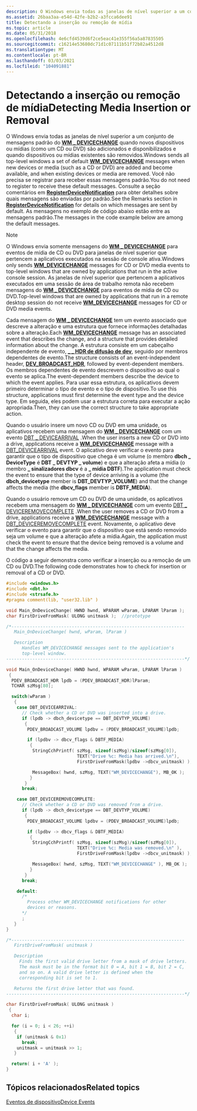 ```yaml
---
description: O Windows envia todas as janelas de nível superior a um conjunto de mensagens padrão do WM \_ DEVICECHANGE quando novos dispositivos ou mídias (como um CD ou DVD) são adicionados e disponibilizados e quando dispositivos ou mídias existentes são removidos.
ms.assetid: 26baa3aa-e54d-42fe-b2b2-a3fcca6dee91
title: Detectando a inserção ou remoção de mídia
ms.topic: article
ms.date: 05/31/2018
ms.openlocfilehash: 4e6cfd4539d6f2ce5eac41e355f56a5a87835505
ms.sourcegitcommit: c16214e53680dc71d1c07111b51f72b82a4512d8
ms.translationtype: MT
ms.contentlocale: pt-BR
ms.lasthandoff: 03/03/2021
ms.locfileid: "104091881"
---
```

# <a name="detecting-media-insertion-or-removal"></a><span data-ttu-id="1cbc9-103">Detectando a inserção ou remoção de mídia</span><span class="sxs-lookup"><span data-stu-id="1cbc9-103">Detecting Media Insertion or Removal</span></span>

<span data-ttu-id="1cbc9-104">O Windows envia todas as janelas de nível superior a um conjunto de mensagens padrão do [**WM \_ DEVICECHANGE**](wm-devicechange.md) quando novos dispositivos ou mídias (como um CD ou DVD) são adicionados e disponibilizados e quando dispositivos ou mídias existentes são removidos.</span><span class="sxs-lookup"><span data-stu-id="1cbc9-104">Windows sends all top-level windows a set of default [**WM\_DEVICECHANGE**](wm-devicechange.md) messages when new devices or media (such as a CD or DVD) are added and become available, and when existing devices or media are removed.</span></span> <span data-ttu-id="1cbc9-105">Você não precisa se registrar para receber essas mensagens padrão.</span><span class="sxs-lookup"><span data-stu-id="1cbc9-105">You do not need to register to receive these default messages.</span></span> <span data-ttu-id="1cbc9-106">Consulte a seção comentários em [**RegisterDeviceNotification**](/windows/desktop/api/Winuser/nf-winuser-registerdevicenotificationa) para obter detalhes sobre quais mensagens são enviadas por padrão.</span><span class="sxs-lookup"><span data-stu-id="1cbc9-106">See the Remarks section in [**RegisterDeviceNotification**](/windows/desktop/api/Winuser/nf-winuser-registerdevicenotificationa) for details on which messages are sent by default.</span></span> <span data-ttu-id="1cbc9-107">As mensagens no exemplo de código abaixo estão entre as mensagens padrão.</span><span class="sxs-lookup"><span data-stu-id="1cbc9-107">The messages in the code example below are among the default messages.</span></span>

> [!Note]  
> <span data-ttu-id="1cbc9-108">O Windows envia somente mensagens do [**WM \_ DEVICECHANGE**](wm-devicechange.md) para eventos de mídia de CD ou DVD para janelas de nível superior que pertencem a aplicativos executados na sessão de console ativa.</span><span class="sxs-lookup"><span data-stu-id="1cbc9-108">Windows only sends [**WM\_DEVICECHANGE**](wm-devicechange.md) messages for CD or DVD media events to top-level windows that are owned by applications that run in the active console session.</span></span> <span data-ttu-id="1cbc9-109">As janelas de nível superior que pertencem a aplicativos executados em uma sessão de área de trabalho remota não recebem mensagens do [**WM \_ DEVICECHANGE**](wm-devicechange.md) para eventos de mídia de CD ou DVD.</span><span class="sxs-lookup"><span data-stu-id="1cbc9-109">Top-level windows that are owned by applications that run in a remote desktop session do not receive [**WM\_DEVICECHANGE**](wm-devicechange.md) messages for CD or DVD media events.</span></span>

 

<span data-ttu-id="1cbc9-110">Cada mensagem do [**WM \_ DEVICECHANGE**](wm-devicechange.md) tem um evento associado que descreve a alteração e uma estrutura que fornece informações detalhadas sobre a alteração.</span><span class="sxs-lookup"><span data-stu-id="1cbc9-110">Each [**WM\_DEVICECHANGE**](wm-devicechange.md) message has an associated event that describes the change, and a structure that provides detailed information about the change.</span></span> <span data-ttu-id="1cbc9-111">A estrutura consiste em um cabeçalho independente de evento, [**\_ \_ HDR de difusão de dev**](/windows/desktop/api/Dbt/ns-dbt-dev_broadcast_hdr), seguido por membros dependentes de evento.</span><span class="sxs-lookup"><span data-stu-id="1cbc9-111">The structure consists of an event-independent header, [**DEV\_BROADCAST\_HDR**](/windows/desktop/api/Dbt/ns-dbt-dev_broadcast_hdr), followed by event-dependent members.</span></span> <span data-ttu-id="1cbc9-112">Os membros dependentes de evento descrevem o dispositivo ao qual o evento se aplica.</span><span class="sxs-lookup"><span data-stu-id="1cbc9-112">The event-dependent members describe the device to which the event applies.</span></span> <span data-ttu-id="1cbc9-113">Para usar essa estrutura, os aplicativos devem primeiro determinar o tipo de evento e o tipo de dispositivo.</span><span class="sxs-lookup"><span data-stu-id="1cbc9-113">To use this structure, applications must first determine the event type and the device type.</span></span> <span data-ttu-id="1cbc9-114">Em seguida, eles podem usar a estrutura correta para executar a ação apropriada.</span><span class="sxs-lookup"><span data-stu-id="1cbc9-114">Then, they can use the correct structure to take appropriate action.</span></span>

<span data-ttu-id="1cbc9-115">Quando o usuário insere um novo CD ou DVD em uma unidade, os aplicativos recebem uma mensagem do [**WM \_ DEVICECHANGE**](wm-devicechange.md) com um evento [DBT \_ DEVICEARRIVAL](dbt-devicearrival.md) .</span><span class="sxs-lookup"><span data-stu-id="1cbc9-115">When the user inserts a new CD or DVD into a drive, applications receive a [**WM\_DEVICECHANGE**](wm-devicechange.md) message with a [DBT\_DEVICEARRIVAL](dbt-devicearrival.md) event.</span></span> <span data-ttu-id="1cbc9-116">O aplicativo deve verificar o evento para garantir que o tipo de dispositivo que chega é um volume (o membro **dbch \_ DeviceType** é **DBT \_ DEVTYP \_ volume**) e que a alteração afeta a mídia (o membro **\_ sinalizadores dbcv** é a **\_ mídia DBTF**).</span><span class="sxs-lookup"><span data-stu-id="1cbc9-116">The application must check the event to ensure that the type of device arriving is a volume (the **dbch\_devicetype** member is **DBT\_DEVTYP\_VOLUME**) and that the change affects the media (the **dbcv\_flags** member is **DBTF\_MEDIA**).</span></span>

<span data-ttu-id="1cbc9-117">Quando o usuário remove um CD ou DVD de uma unidade, os aplicativos recebem uma mensagem do [**WM \_ DEVICECHANGE**](wm-devicechange.md) com um evento [DBT \_ DEVICEREMOVECOMPLETE](dbt-deviceremovecomplete.md) .</span><span class="sxs-lookup"><span data-stu-id="1cbc9-117">When the user removes a CD or DVD from a drive, applications receive a [**WM\_DEVICECHANGE**](wm-devicechange.md) message with a [DBT\_DEVICEREMOVECOMPLETE](dbt-deviceremovecomplete.md) event.</span></span> <span data-ttu-id="1cbc9-118">Novamente, o aplicativo deve verificar o evento para garantir que o dispositivo que está sendo removido seja um volume e que a alteração afete a mídia.</span><span class="sxs-lookup"><span data-stu-id="1cbc9-118">Again, the application must check the event to ensure that the device being removed is a volume and that the change affects the media.</span></span>

<span data-ttu-id="1cbc9-119">O código a seguir demonstra como verificar a inserção ou a remoção de um CD ou DVD.</span><span class="sxs-lookup"><span data-stu-id="1cbc9-119">The following code demonstrates how to check for insertion or removal of a CD or DVD.</span></span>


```C++
#include <windows.h>
#include <dbt.h>
#include <strsafe.h>
#pragma comment(lib, "user32.lib" )

void Main_OnDeviceChange( HWND hwnd, WPARAM wParam, LPARAM lParam );
char FirstDriveFromMask( ULONG unitmask );  //prototype

/*------------------------------------------------------------------
   Main_OnDeviceChange( hwnd, wParam, lParam )

   Description
      Handles WM_DEVICECHANGE messages sent to the application's
      top-level window.
--------------------------------------------------------------------*/

void Main_OnDeviceChange( HWND hwnd, WPARAM wParam, LPARAM lParam )
 {
  PDEV_BROADCAST_HDR lpdb = (PDEV_BROADCAST_HDR)lParam;
  TCHAR szMsg[80];

  switch(wParam )
   {
    case DBT_DEVICEARRIVAL:
      // Check whether a CD or DVD was inserted into a drive.
      if (lpdb -> dbch_devicetype == DBT_DEVTYP_VOLUME)
       {
        PDEV_BROADCAST_VOLUME lpdbv = (PDEV_BROADCAST_VOLUME)lpdb;

        if (lpdbv -> dbcv_flags & DBTF_MEDIA)
         {
          StringCchPrintf( szMsg, sizeof(szMsg)/sizeof(szMsg[0]), 
                           TEXT("Drive %c: Media has arrived.\n"), 
                           FirstDriveFromMask(lpdbv ->dbcv_unitmask) );

          MessageBox( hwnd, szMsg, TEXT("WM_DEVICECHANGE"), MB_OK );
         }
       }
      break;

    case DBT_DEVICEREMOVECOMPLETE:
      // Check whether a CD or DVD was removed from a drive.
      if (lpdb -> dbch_devicetype == DBT_DEVTYP_VOLUME)
       {
        PDEV_BROADCAST_VOLUME lpdbv = (PDEV_BROADCAST_VOLUME)lpdb;

        if (lpdbv -> dbcv_flags & DBTF_MEDIA)
         {
          StringCchPrintf( szMsg, sizeof(szMsg)/sizeof(szMsg[0]), 
                           TEXT("Drive %c: Media was removed.\n" ),
                           FirstDriveFromMask(lpdbv ->dbcv_unitmask) );

          MessageBox( hwnd, szMsg, TEXT("WM_DEVICECHANGE" ), MB_OK );
         }
       }
      break;

    default:
      /*
        Process other WM_DEVICECHANGE notifications for other 
        devices or reasons.
      */ 
      ;
   }
}

/*------------------------------------------------------------------
   FirstDriveFromMask( unitmask )

   Description
     Finds the first valid drive letter from a mask of drive letters.
     The mask must be in the format bit 0 = A, bit 1 = B, bit 2 = C, 
     and so on. A valid drive letter is defined when the 
     corresponding bit is set to 1.

   Returns the first drive letter that was found.
--------------------------------------------------------------------*/

char FirstDriveFromMask( ULONG unitmask )
 {
  char i;

  for (i = 0; i < 26; ++i)
   {
    if (unitmask & 0x1)
      break;
    unitmask = unitmask >> 1;
   }

  return( i + 'A' );
}
```



## <a name="related-topics"></a><span data-ttu-id="1cbc9-120">Tópicos relacionados</span><span class="sxs-lookup"><span data-stu-id="1cbc9-120">Related topics</span></span>

<dl> <dt>

[<span data-ttu-id="1cbc9-121">Eventos de dispositivo</span><span class="sxs-lookup"><span data-stu-id="1cbc9-121">Device Events</span></span>](device-events.md)
</dt> </dl>

 

 



